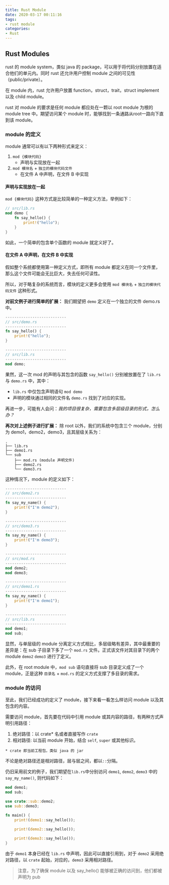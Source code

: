 ```yaml
---
title: Rust Module
date: 2020-03-17 00:11:16
tags: 
- rust module
categories:
- Rust
---
```


## Rust Modules
rust 的 module system，类似 java 的 package，可以用于将代码分别放置在适合他们的单元内。同时 rust 还允许用户控制 module 之间的可见性（public/private）。

在 module 内，rust 允许用户放置 function，struct，trait，struct implement 以及 child module。

rust 对 module 的要求是任何 module 都应处在一颗以 root module 为根的 module tree 中。期望访问某个 module  时，能够找到一条通路从root一路向下直到该 module。

### module 的定义
module 通常可以有以下两种形式来定义：
1. `mod {模块代码}`
    - 声明与实现放在一起
2. `mod 模块名` + `独立的模块代码文件`
    - 在文件 A 中声明，在文件 B 中实现

#### 声明与实现放在一起

`mod {模块代码}` 这种方式是比较简单的一种定义方法，举例如下：
```rust
// src/lib.rs
mod demo {
    fn say_hello() {
        print!("hello");
    }
}
```
如此，一个简单的包含单个函数的 module 就定义好了。

#### 在文件 A 中声明，在文件 B 中实现

假如整个系统都使用第一种定义方式，即所有 module 都定义在同一个文件里，那么这个文件可能会无比巨大，失去任何可读性。

所以，对于略复杂的系统而言，模块的定义更多会使用 `mod 模块名` + `独立的模块代码文件` 这种形式。

**对前文例子进行简单的扩展：** 我们期望把 `demo` 定义在一个独立的文件 demo.rs 中。

```rust
---------------------------
// src/demo.rs
---------------------------
fn say_hello() {
    print!("hello");
}

---------------------------
// src/lib.rs
---------------------------
mod demo;
```

果然，这一次 mod 的声明与其包含的函数 `say_hello()` 分别被放置在了 `lib.rs` 与 `demo.rs` 中，其中：
- `lib.rs` 中仅包含声明语句 `mod demo`
- 声明的模块通过相同的文件名 `demo.rs` 找到了对应的实现。

再进一步，可能有人会问：*我的项目很复杂，需要包含多层级目录的形式，怎么办？*

**再次对上述例子进行扩展：** 除 root 以外，我们的系统中包含三个 module，分别为 demo1，demo2，demo3，且其层级关系为：
```shell
.
├── lib.rs
├── demo1.rs
└── sub
    ├── mod.rs (module 声明文件)
    ├── demo2.rs
    └── demo3.rs
```

这种情况下，module 的定义如下：
```rust
---------------------------
// src/demo2.rs
---------------------------
fn say_my_name() {
    print!("I'm demo2");
}

---------------------------
// src/demo3.rs
---------------------------
fn say_my_name() {
    print!("I'm demo3");
}

---------------------------
// src/mod.rs
---------------------------
mod demo2;
mod demo3;

---------------------------
// src/demo1.rs
---------------------------
fn say_my_name() {
    print!("I'm demo1");
}

---------------------------
// src/lib.rs
---------------------------
mod demo1;
mod sub;
```

显然，与单层级的 module 分离定义方式相比，多层级略有差异，其中最重要的差异是：在 sub 子目录下多了一个 `mod.rs` 文件。正式该文件对其目录下的两个 module `demo2` `demo3` 进行了定义。

此外，在 root module 中，`mod sub` 语句直接将 sub 目录定义成了一个 module，正是这种 `目录名` + `mod.rs` 的定义方式支撑了多目录的需求。

### module 的访问
至此，我们已经成功的定义了 module，接下来看一看怎么样访问 module 以及其包含的内容。

需要访问 module，首先要在代码中引用 module 或其内容的路径，有两种方式声明引用路径：
1. 绝对路径：以 crate* 名或者直接写作 `crate`
2. 相对路径: 以当前 module 开始，结合 `self`, `super` 或其他标识。

`* crate 即当前工程包，类似 java 的 jar`

不论是绝对路径还是相对路径，层与层之间，都以`::`分隔。

仍旧采用前文的例子，我们期望在`lib.rs`中分别访问 `demo1`, `demo2`, `demo3` 中的`say_my_name()`, 则代码如下：

```rust
mod demo1;
mod sub;

use crate::sub::demo2;
use sub::demo3;

fn main() {
    print!(demo1::say_hello());
    
    print!(demo2::say_hello());

    print!(demo3::say_hello());
}
```

由于 `demo1` 本身已经在 `lib.rs` 中声明，因此可以直接引用到，对于 `demo2` 采用绝对路径，以 `crate` 起始，对应的，`demo3` 采用相对路径。

> 注意，为了确保 module 以及 say_hello() 能够被正确的访问到，他们都被声明为 pub
